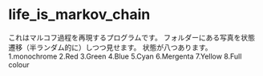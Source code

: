 # life_is_markov_chain
これはマルコフ過程を再現するプログラムです。
フォルダーにある写真を状態遷移（半ランダム的に）しつつ見せます。
状態が八つあります。
1.monochrome
2.Red
3.Green
4.Blue
5.Cyan
6.Mergenta
7.Yellow
8.Full colour

